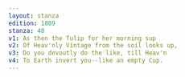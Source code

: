 ```yaml
---
layout: stanza
edition: 1889
stanza: 40
v1: As then the Tulip for her morning sup
v2: Of Heav'nly Vintage from the soil looks up,
v3: Do you devoutly do the like, till Heav'n
v4: To Earth invert you--like an empty Cup.
---
```

